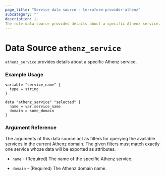 ```yaml
---
page_title: "Service data source - terraform-provider-athenz"
subcategory: ""
description: |-
The role data source provides details about a specific Athenz service.
---
```


# Data Source `athenz_service`

`athenz_service` provides details about a specific Athenz service.

### Example Usage

```hcl
variable "service_name" {
  type = string
}

data "athenz_service" "selected" {
  name = var.service_name
  domain = some_domain
}
```

### Argument Reference

The arguments of this data source act as filters for querying the available services in the current Athenz domain.
The given filters must match exactly one service whose data will be exported as attributes.

- `name` - (Required) The name of the specific Athenz service.

- `domain` - (Required) The Athenz domain name.
